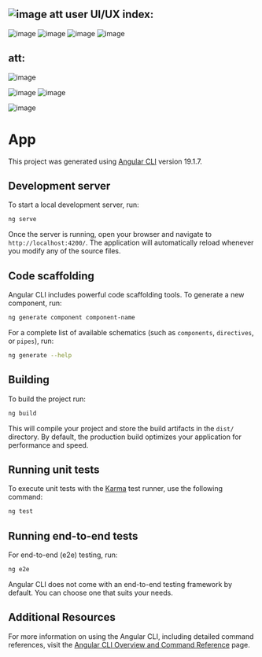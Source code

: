   ![image](https://github.com/user-attachments/assets/920a236c-b2b6-4c1e-bbda-e8651ed5f2b8)
att user UI/UX index:
-----------------------------------------------------------------------------------------------------------------
![image](https://github.com/user-attachments/assets/9fca0c66-2bfb-4c6b-b5d8-48853ec6e1bd)
![image](https://github.com/user-attachments/assets/4dd2f699-93a1-48e1-a802-a948d1b78e91)
![image](https://github.com/user-attachments/assets/cd45bd37-3405-4bef-8143-b4e3a28d8675)
![image](https://github.com/user-attachments/assets/90d526ff-0052-471f-be76-4eab6781f036)

att:
----------------------------------------------------------------------------------------------------------------
  

![image](https://github.com/user-attachments/assets/6fdd613e-1edc-4a12-ad10-b5e080d80ca0)

![image](https://github.com/user-attachments/assets/bc0eabae-0520-4741-abf1-8117d6e0bccc)
![image](https://github.com/user-attachments/assets/611fd078-cab8-49c2-ba4e-bdfa60888223)


![image](https://github.com/user-attachments/assets/7fb8f705-bfcf-4e1e-90d5-ef4338f5ca69)




# App

This project was generated using [Angular CLI](https://github.com/angular/angular-cli) version 19.1.7.

## Development server

To start a local development server, run:

```bash
ng serve
```

Once the server is running, open your browser and navigate to `http://localhost:4200/`. The application will automatically reload whenever you modify any of the source files.

## Code scaffolding

Angular CLI includes powerful code scaffolding tools. To generate a new component, run:

```bash
ng generate component component-name
```

For a complete list of available schematics (such as `components`, `directives`, or `pipes`), run:

```bash
ng generate --help
```

## Building

To build the project run:

```bash
ng build
```

This will compile your project and store the build artifacts in the `dist/` directory. By default, the production build optimizes your application for performance and speed.

## Running unit tests

To execute unit tests with the [Karma](https://karma-runner.github.io) test runner, use the following command:

```bash
ng test
```

## Running end-to-end tests

For end-to-end (e2e) testing, run:

```bash
ng e2e
```

Angular CLI does not come with an end-to-end testing framework by default. You can choose one that suits your needs.

## Additional Resources

For more information on using the Angular CLI, including detailed command references, visit the [Angular CLI Overview and Command Reference](https://angular.dev/tools/cli) page.
